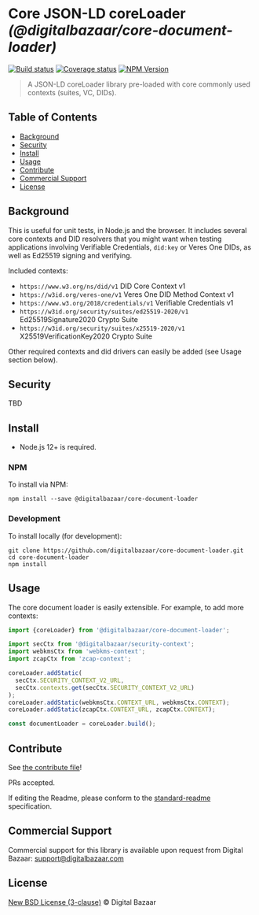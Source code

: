 # Core JSON-LD coreLoader _(@digitalbazaar/core-document-loader)_

[![Build status](https://img.shields.io/github/workflow/status/digitalbazaar/core-document-loader/Node.js%20CI)](https://github.com/digitalbazaar/core-document-loader/actions?query=workflow%3A%22Node.js+CI%22)
[![Coverage status](https://img.shields.io/codecov/c/github/digitalbazaar/core-document-loader)](https://codecov.io/gh/digitalbazaar/core-document-loader)
[![NPM Version](https://img.shields.io/npm/v/@digitalbazaar/core-document-loader.svg)](https://npm.im/@digitalbazaar/core-document-loader)

> A JSON-LD coreLoader library pre-loaded with core commonly used contexts (suites, VC, DIDs).

## Table of Contents

- [Background](#background)
- [Security](#security)
- [Install](#install)
- [Usage](#usage)
- [Contribute](#contribute)
- [Commercial Support](#commercial-support)
- [License](#license)

## Background

This is useful for unit tests, in Node.js and the browser.
It includes several core contexts and DID resolvers that you might want when 
testing applications involving Verifiable Credentials, `did:key` or Veres One
DIDs, as well as Ed25519 signing and verifying.

Included contexts:

* `https://www.w3.org/ns/did/v1` DID Core Context v1
* `https://w3id.org/veres-one/v1` Veres One DID Method Context v1
* `https://www.w3.org/2018/credentials/v1` Verifiable Credentials v1
* `https://w3id.org/security/suites/ed25519-2020/v1` Ed25519Signature2020 Crypto Suite
* `https://w3id.org/security/suites/x25519-2020/v1` X25519VerificationKey2020 Crypto Suite

Other required contexts and did drivers can easily be added (see Usage section
below).

## Security

TBD

## Install

- Node.js 12+ is required.

### NPM

To install via NPM:

```
npm install --save @digitalbazaar/core-document-loader
```

### Development

To install locally (for development):

```
git clone https://github.com/digitalbazaar/core-document-loader.git
cd core-document-loader
npm install
```

## Usage

The core document loader is easily extensible. For example, to add more contexts:

```js
import {coreLoader} from '@digitalbazaar/core-document-loader';

import secCtx from '@digitalbazaar/security-context';
import webkmsCtx from 'webkms-context';
import zcapCtx from 'zcap-context';

coreLoader.addStatic(
  secCtx.SECURITY_CONTEXT_V2_URL,
  secCtx.contexts.get(secCtx.SECURITY_CONTEXT_V2_URL)
);
coreLoader.addStatic(webkmsCtx.CONTEXT_URL, webkmsCtx.CONTEXT);
coreLoader.addStatic(zcapCtx.CONTEXT_URL, zcapCtx.CONTEXT);

const documentLoader = coreLoader.build();
```

## Contribute

See [the contribute file](https://github.com/digitalbazaar/bedrock/blob/master/CONTRIBUTING.md)!

PRs accepted.

If editing the Readme, please conform to the
[standard-readme](https://github.com/RichardLitt/standard-readme) specification.

## Commercial Support

Commercial support for this library is available upon request from
Digital Bazaar: support@digitalbazaar.com

## License

[New BSD License (3-clause)](LICENSE) © Digital Bazaar
